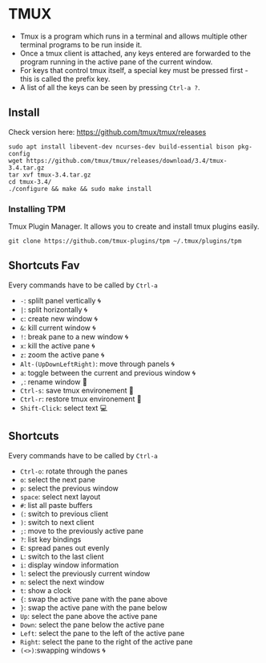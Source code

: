 # TMUX
* Tmux is a program which runs in a terminal and allows multiple other terminal programs to be run inside it.
* Once a tmux client is attached, any keys entered are forwarded to the program running in the active pane of the current window. 
* For keys that control tmux itself, a special key must be pressed first - this is called the prefix key.
* A list of all the keys can be seen by pressing `Ctrl-a ?`.

## Install
Check version here: <https://github.com/tmux/tmux/releases>
```shell
sudo apt install libevent-dev ncurses-dev build-essential bison pkg-config
wget https://github.com/tmux/tmux/releases/download/3.4/tmux-3.4.tar.gz
tar xvf tmux-3.4.tar.gz
cd tmux-3.4/
./configure && make && sudo make install
```

### Installing TPM 
Tmux Plugin Manager. It allows you to create and install tmux plugins easily.
```
git clone https://github.com/tmux-plugins/tpm ~/.tmux/plugins/tpm
```

## Shortcuts Fav
Every commands have to be called by `Ctrl-a`
* `-`: splilt panel vertically :cyclone:
* `|`: split horizontally :cyclone:
* `c`: create new window :cyclone:
* `&`: kill current window :cyclone:
* `!`: break pane to a new window :cyclone:
* `x`: kill the active pane :cyclone:
* `z`: zoom the active pane :cyclone:
* `Alt-(UpDownLeftRight)`: move through panels :cyclone:
* `a`: toggle between the current and previous window :cyclone:
* `,`: rename window :wrench:
* `Ctrl-s`: save tmux environement :wrench:
* `Ctrl-r`: restore tmux environement :wrench:
* `Shift-Click`: select text :computer:

## Shortcuts
Every commands have to be called by `Ctrl-a`
* `Ctrl-o`: rotate through the panes 
* `o`: select the next pane 
* `p`: select the previous window
* `space`: select next layout 
* `#`: list all paste buffers
* `(`: switch to previous client 
* `)`: switch to next client 
* `;`: move to the previously active pane
* `?`: list key bindings 
* `E`: spread panes out evenly
* `L`: switch to the last client 
* `i`: display window information
* `l`: select the previously current window
* `n`: select the next window 
* `t`: show a clock 
* `{`: swap the active pane with the pane above 
* `}`: swap the active pane with the pane below 
* `Up`: select the pane above the active pane 
* `Down`: select the pane below the active pane 
* `Left`: select the pane to the left of the active pane 
* `Right`: select the pane to the right of the active pane
* `(<>)`:swapping windows :cyclone:
